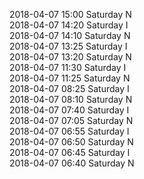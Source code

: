 2018-04-07 15:00 Saturday  N  
2018-04-07 14:20 Saturday  I  
2018-04-07 14:10 Saturday  N  
2018-04-07 13:25 Saturday  I  
2018-04-07 13:20 Saturday  N  
2018-04-07 11:30 Saturday  I  
2018-04-07 11:25 Saturday  N  
2018-04-07 08:25 Saturday  I  
2018-04-07 08:10 Saturday  N  
2018-04-07 07:40 Saturday  I  
2018-04-07 07:05 Saturday  N  
2018-04-07 06:55 Saturday  I  
2018-04-07 06:50 Saturday  N  
2018-04-07 06:45 Saturday  I  
2018-04-07 06:40 Saturday  N  
